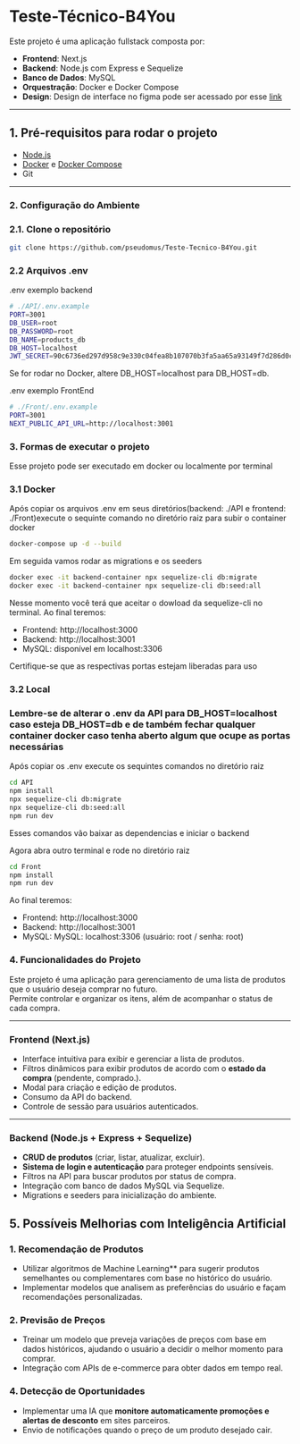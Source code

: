# Teste-Técnico-B4You
Este projeto é uma aplicação fullstack composta por:

- **Frontend**: Next.js  
- **Backend**: Node.js com Express e Sequelize  
- **Banco de Dados**: MySQL  
- **Orquestração**: Docker e Docker Compose
- **Design**: Design de interface no figma pode ser acessado por esse [link](https://www.figma.com/design/hjxbc9I2IUQ5ymx7CUzesX/Untitled?node-id=1-2&t=vA2zZMoyWm8VPVla-1)


---

## 1. Pré-requisitos para rodar o projeto

- [Node.js](https://nodejs.org/) 
- [Docker](https://www.docker.com/) e [Docker Compose](https://docs.docker.com/compose/)  
- Git

---

###  2. Configuração do Ambiente

###  2.1. Clone o repositório
```bash
git clone https://github.com/pseudomus/Teste-Tecnico-B4You.git
```

###  2.2 Arquivos .env

.env exemplo backend
```bash
# ./API/.env.example
PORT=3001
DB_USER=root
DB_PASSWORD=root
DB_NAME=products_db
DB_HOST=localhost
JWT_SECRET=90c6736ed297d958c9e330c04fea8b107070b3fa5aa65a93149f7d286d0c91f12eaaae90cfb85452ad384be7be48a05d6217e53776d841a2e2f644fee35d3843
```
Se for rodar no Docker, altere DB_HOST=localhost para DB_HOST=db.

.env exemplo FrontEnd
```bash
# ./Front/.env.example
PORT=3001
NEXT_PUBLIC_API_URL=http://localhost:3001
```

### 3. Formas de executar o projeto
Esse projeto pode ser executado em docker ou localmente por terminal

### 3.1 Docker

Após copiar os arquivos .env em seus diretórios(backend: ./API e frontend: ./Front)execute o sequinte comando no diretório raiz para subir o container docker
```bash
docker-compose up -d --build
```
Em seguida vamos rodar as migrations e os seeders
```bash
docker exec -it backend-container npx sequelize-cli db:migrate
docker exec -it backend-container npx sequelize-cli db:seed:all
```
Nesse momento você terá que aceitar o dowload da sequelize-cli no terminal.
Ao final teremos:

- Frontend: http://localhost:3000
- Backend: http://localhost:3001
- MySQL: disponível em localhost:3306

Certifique-se que as respectivas portas estejam liberadas para uso

### 3.2 Local
### Lembre-se de alterar o .env da API para DB_HOST=localhost caso esteja DB_HOST=db e de também fechar qualquer container docker caso tenha aberto algum que ocupe as portas necessárias
Após copiar os .env execute os sequintes comandos no diretório raiz
```bash
cd API
npm install
npx sequelize-cli db:migrate
npx sequelize-cli db:seed:all
npm run dev
```
Esses comandos vão baixar as dependencias e iniciar o backend

Agora abra outro terminal e rode no diretório raiz
```bash
cd Front
npm install
npm run dev
```
Ao final teremos: 

- Frontend: http://localhost:3000
- Backend: http://localhost:3001
- MySQL: MySQL: localhost:3306 (usuário: root / senha: root)

###  4. Funcionalidades do Projeto

Este projeto é uma aplicação para gerenciamento de uma lista de produtos que o usuário deseja comprar no futuro.  
Permite controlar e organizar os itens, além de acompanhar o status de cada compra.

---

###  **Frontend (Next.js)**
-  Interface intuitiva para exibir e gerenciar a lista de produtos.  
-  Filtros dinâmicos para exibir produtos de acordo com o **estado da compra** (pendente, comprado.).  
-  Modal para criação e edição de produtos.  
-  Consumo da API do backend.  
-  Controle de sessão para usuários autenticados.

---

###  **Backend (Node.js + Express + Sequelize)**
-  **CRUD de produtos** (criar, listar, atualizar, excluir).  
-  **Sistema de login e autenticação** para proteger endpoints sensíveis.  
-  Filtros na API para buscar produtos por status de compra.  
-  Integração com banco de dados MySQL via Sequelize.  
-  Migrations e seeders para inicialização do ambiente.

## 5. Possíveis Melhorias com Inteligência Artificial

### **1. Recomendação de Produtos**
- Utilizar algoritmos de Machine Learning** para sugerir produtos semelhantes ou complementares com base no histórico do usuário.  
- Implementar modelos que analisem as preferências do usuário e façam recomendações personalizadas.

### **2. Previsão de Preços**
- Treinar um modelo que preveja variações de preços com base em dados históricos, ajudando o usuário a decidir o melhor momento para comprar.  
- Integração com APIs de e-commerce para obter dados em tempo real.

### **4. Detecção de Oportunidades**
- Implementar uma IA que **monitore automaticamente promoções e alertas de desconto** em sites parceiros.  
- Envio de notificações quando o preço de um produto desejado cair.

